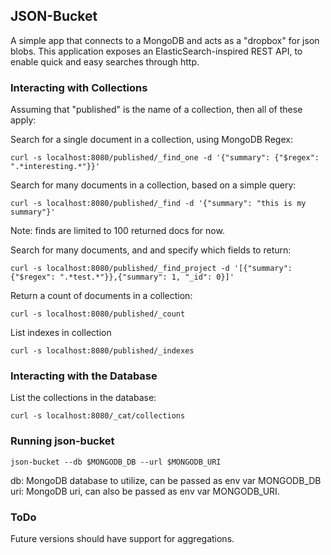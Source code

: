 ## JSON-Bucket

A simple app that connects to a MongoDB and acts as a "dropbox" for json blobs. This application exposes an ElasticSearch-inspired REST API, to enable quick and easy searches through http.


### Interacting with Collections

Assuming that "published" is the name of a collection, then all of these apply:

Search for a single document in a collection, using MongoDB Regex:
```
curl -s localhost:8080/published/_find_one -d '{"summary": {"$regex": ".*interesting.*"}}'
```

Search for many documents in a collection, based on a simple query:
```
curl -s localhost:8080/published/_find -d '{"summary": "this is my summary"}'
```
Note: finds are limited to 100 returned docs for now.

Search for many documents, and and specify which fields to return:
```
curl -s localhost:8080/published/_find_project -d '[{"summary": {"$regex": ".*test.*"}},{"summary": 1, "_id": 0}]'
```

Return a count of documents in a collection:
```
curl -s localhost:8080/published/_count
```

List indexes in collection
```
curl -s localhost:8080/published/_indexes
```

### Interacting with the Database

List the collections in the database:
```
curl -s localhost:8080/_cat/collections
```


### Running json-bucket
```
json-bucket --db $MONGODB_DB --url $MONGODB_URI
```
db: MongoDB database to utilize, can be passed as env var MONGODB_DB  
uri: MongoDB uri, can also be passed as env var MONGODB_URI. 

### ToDo

Future versions should have support for aggregations.
